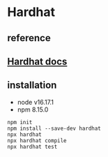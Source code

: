 # Hardhat

## reference
## [Hardhat docs](https://hardhat.org/hardhat-runner/docs/getting-started#overview)

## installation
- node v16.17.1
- npm 8.15.0
```shell
npm init
npm install --save-dev hardhat
npx hardhat
npx hardhat compile
npx hardhat test
```
